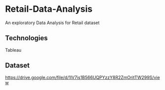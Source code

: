 # Retail-Data-Analysis
An exploratory Data Analysis for Retail dataset

## Technologies
Tableau

## Dataset 
https://drive.google.com/file/d/1lV7is1B566UQPYzzY8R2ZmOritTW299S/view

